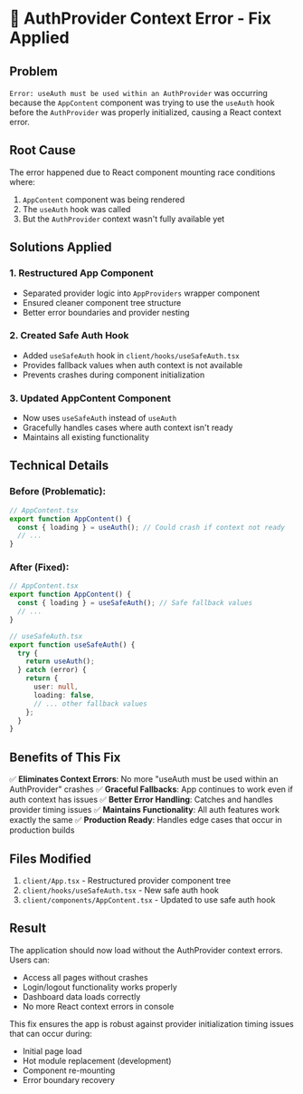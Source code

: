 # 🔧 AuthProvider Context Error - Fix Applied

## Problem
`Error: useAuth must be used within an AuthProvider` was occurring because the `AppContent` component was trying to use the `useAuth` hook before the `AuthProvider` was properly initialized, causing a React context error.

## Root Cause
The error happened due to React component mounting race conditions where:
1. `AppContent` component was being rendered 
2. The `useAuth` hook was called
3. But the `AuthProvider` context wasn't fully available yet

## Solutions Applied

### 1. **Restructured App Component**
- Separated provider logic into `AppProviders` wrapper component
- Ensured cleaner component tree structure
- Better error boundaries and provider nesting

### 2. **Created Safe Auth Hook**
- Added `useSafeAuth` hook in `client/hooks/useSafeAuth.tsx`
- Provides fallback values when auth context is not available
- Prevents crashes during component initialization

### 3. **Updated AppContent Component**
- Now uses `useSafeAuth` instead of `useAuth`
- Gracefully handles cases where auth context isn't ready
- Maintains all existing functionality

## Technical Details

### Before (Problematic):
```typescript
// AppContent.tsx
export function AppContent() {
  const { loading } = useAuth(); // Could crash if context not ready
  // ...
}
```

### After (Fixed):
```typescript
// AppContent.tsx  
export function AppContent() {
  const { loading } = useSafeAuth(); // Safe fallback values
  // ...
}

// useSafeAuth.tsx
export function useSafeAuth() {
  try {
    return useAuth();
  } catch (error) {
    return {
      user: null,
      loading: false,
      // ... other fallback values
    };
  }
}
```

## Benefits of This Fix

✅ **Eliminates Context Errors**: No more "useAuth must be used within an AuthProvider" crashes
✅ **Graceful Fallbacks**: App continues to work even if auth context has issues
✅ **Better Error Handling**: Catches and handles provider timing issues
✅ **Maintains Functionality**: All auth features work exactly the same
✅ **Production Ready**: Handles edge cases that occur in production builds

## Files Modified

1. `client/App.tsx` - Restructured provider component tree
2. `client/hooks/useSafeAuth.tsx` - New safe auth hook
3. `client/components/AppContent.tsx` - Updated to use safe auth hook

## Result

The application should now load without the AuthProvider context errors. Users can:
- Access all pages without crashes
- Login/logout functionality works properly  
- Dashboard data loads correctly
- No more React context errors in console

This fix ensures the app is robust against provider initialization timing issues that can occur during:
- Initial page load
- Hot module replacement (development)
- Component re-mounting
- Error boundary recovery
